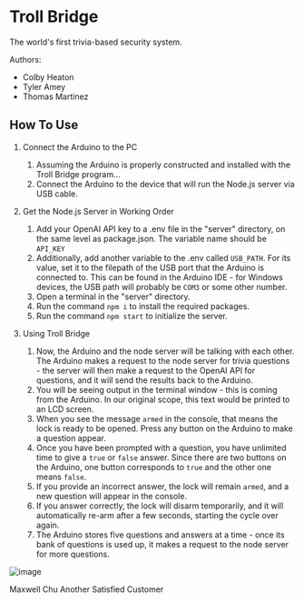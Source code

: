# Troll Bridge
The world's first trivia-based security system.

Authors: 
- Colby Heaton
- Tyler Amey
- Thomas Martinez

## How To Use
1. Connect the Arduino to the PC
   1. Assuming the Arduino is properly constructed and installed with the Troll Bridge program...
   2. Connect the Arduino to the device that will run the Node.js server via USB cable.

2. Get the Node.js Server in Working Order
    1. Add your OpenAI API key to a .env file in the "server" directory, on the same level as package.json. The variable name should be ```API_KEY```
    2. Additionally, add another variable to the .env called ```USB_PATH```. For its value, set it to the filepath of the USB port that the Arduino is connected to. This can be found in the Arduino IDE - for Windows devices, the USB path will probably be ```COM3``` or some other number.
    3. Open a terminal in the "server" directory.
    4. Run the command `npm i` to install the required packages.
    5. Run the command `npm start` to initialize the server.
  
3. Using Troll Bridge
    1. Now, the Arduino and the node server will be talking with each other. The Arduino makes a request to the node server for trivia questions - the server will then make a request to the OpenAI API for questions, and it will send the results back to the Arduino.
    2. You will be seeing output in the terminal window - this is coming from the Arduino. In our original scope, this text would be printed to an LCD screen.
    3. When you see the message ```armed``` in the console, that means the lock is ready to be opened. Press any button on the Arduino to make a question appear.
    4. Once you have been prompted with a question, you have unlimited time to give a ```true``` or ```false``` answer. Since there are two buttons on the Arduino, one button corresponds to ```true``` and the other one means ```false```.
    5. If you provide an incorrect answer, the lock will remain ```armed```, and a new question will appear in the console.
    6. If you answer correctly, the lock will disarm temporarily, and it will automatically re-arm after a few seconds, starting the cycle over again.
    7. The Arduino stores five questions and answers at a time - once its bank of questions is used up, it makes a request to the node server for more questions.


      
![image](https://people.rit.edu/mc2682/235/selfie.jpg)

Maxwell Chu
Another Satisfied Customer
